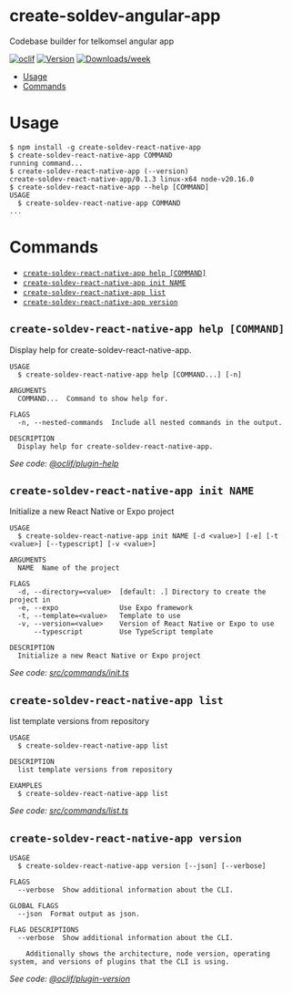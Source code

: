 create-soldev-angular-app
=================

Codebase builder for telkomsel angular app


[![oclif](https://img.shields.io/badge/cli-oclif-brightgreen.svg)](https://oclif.io)
[![Version](https://img.shields.io/npm/v/create-soldev-angular-app.svg)](https://npmjs.org/package/create-soldev-angular-app)
[![Downloads/week](https://img.shields.io/npm/dw/create-soldev-angular-app.svg)](https://npmjs.org/package/create-soldev-angular-app)


<!-- toc -->
* [Usage](#usage)
* [Commands](#commands)
<!-- tocstop -->
# Usage
<!-- usage -->
```sh-session
$ npm install -g create-soldev-react-native-app
$ create-soldev-react-native-app COMMAND
running command...
$ create-soldev-react-native-app (--version)
create-soldev-react-native-app/0.1.3 linux-x64 node-v20.16.0
$ create-soldev-react-native-app --help [COMMAND]
USAGE
  $ create-soldev-react-native-app COMMAND
...
```
<!-- usagestop -->
# Commands
<!-- commands -->
* [`create-soldev-react-native-app help [COMMAND]`](#create-soldev-react-native-app-help-command)
* [`create-soldev-react-native-app init NAME`](#create-soldev-react-native-app-init-name)
* [`create-soldev-react-native-app list`](#create-soldev-react-native-app-list)
* [`create-soldev-react-native-app version`](#create-soldev-react-native-app-version)

## `create-soldev-react-native-app help [COMMAND]`

Display help for create-soldev-react-native-app.

```
USAGE
  $ create-soldev-react-native-app help [COMMAND...] [-n]

ARGUMENTS
  COMMAND...  Command to show help for.

FLAGS
  -n, --nested-commands  Include all nested commands in the output.

DESCRIPTION
  Display help for create-soldev-react-native-app.
```

_See code: [@oclif/plugin-help](https://github.com/oclif/plugin-help/blob/v6.2.10/src/commands/help.ts)_

## `create-soldev-react-native-app init NAME`

Initialize a new React Native or Expo project

```
USAGE
  $ create-soldev-react-native-app init NAME [-d <value>] [-e] [-t <value>] [--typescript] [-v <value>]

ARGUMENTS
  NAME  Name of the project

FLAGS
  -d, --directory=<value>  [default: .] Directory to create the project in
  -e, --expo               Use Expo framework
  -t, --template=<value>   Template to use
  -v, --version=<value>    Version of React Native or Expo to use
      --typescript         Use TypeScript template

DESCRIPTION
  Initialize a new React Native or Expo project
```

_See code: [src/commands/init.ts](https://github.com/Stradivary/create-soldev-react-native-app/blob/v0.1.3/src/commands/init.ts)_

## `create-soldev-react-native-app list`

list template versions from repository

```
USAGE
  $ create-soldev-react-native-app list

DESCRIPTION
  list template versions from repository

EXAMPLES
  $ create-soldev-react-native-app list
```

_See code: [src/commands/list.ts](https://github.com/Stradivary/create-soldev-react-native-app/blob/v0.1.3/src/commands/list.ts)_

## `create-soldev-react-native-app version`

```
USAGE
  $ create-soldev-react-native-app version [--json] [--verbose]

FLAGS
  --verbose  Show additional information about the CLI.

GLOBAL FLAGS
  --json  Format output as json.

FLAG DESCRIPTIONS
  --verbose  Show additional information about the CLI.

    Additionally shows the architecture, node version, operating system, and versions of plugins that the CLI is using.
```

_See code: [@oclif/plugin-version](https://github.com/oclif/plugin-version/blob/v2.2.11/src/commands/version.ts)_
<!-- commandsstop -->
